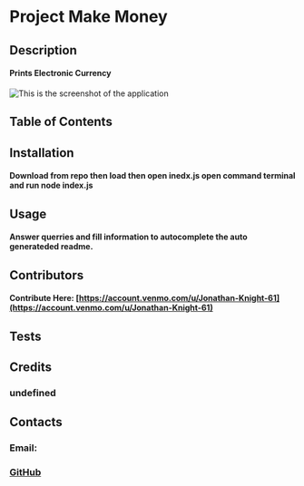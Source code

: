# **Project Make Money**

## Description
#### Prints Electronic Currency

![This is the screenshot of the application](undefined)

## Table of Contents
#### 

## Installation
#### Download from repo then load then open inedx.js open command terminal and run node index.js

## Usage
#### Answer querries and fill information to autocomplete the auto generateded readme.

## Contributors
#### Contribute Here: [https://account.venmo.com/u/Jonathan-Knight-61](https://account.venmo.com/u/Jonathan-Knight-61)

## Tests

## Credits
### undefined

## Contacts
### Email: []()
### [GitHub](https://github.com/knight19jonathan?tab=repositories)
